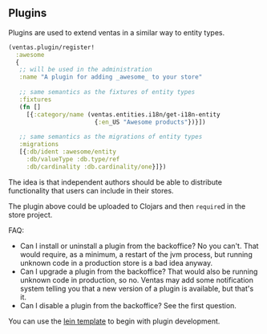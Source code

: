 ## Plugins

Plugins are used to extend ventas in a similar way to entity types.

```clojure
(ventas.plugin/register!
  :awesome
  {
   ;; will be used in the administration
   :name "A plugin for adding _awesome_ to your store"
    
   ;; same semantics as the fixtures of entity types
   :fixtures
   (fn []
     [{:category/name (ventas.entities.i18n/get-i18n-entity
                        {:en_US "Awesome products"})}])
    
   ;; same semantics as the migrations of entity types
   :migrations
   [{:db/ident :awesome/entity
     :db/valueType :db.type/ref
     :db/cardinality :db.cardinality/one}]})
```

The idea is that independent authors should be able to distribute functionality that users can include in their stores.

The plugin above could be uploaded to Clojars and then `require`d in the store project.

FAQ:

- Can I install or uninstall a plugin from the backoffice?
  No you can't. That would require, as a minimum, a restart of the jvm process, but running unknown code in a production store is a bad idea anyway.
- Can I upgrade a plugin from the backoffice?
  That would also be running unknown code in production, so no. Ventas may add some notification system telling you that a new version of a plugin is available, but that's it.
- Can I disable a plugin from the backoffice?
  See the first question.

You can use the [lein template](https://github.com/JoelSanchez/ventas-lein-template) to begin with plugin development.